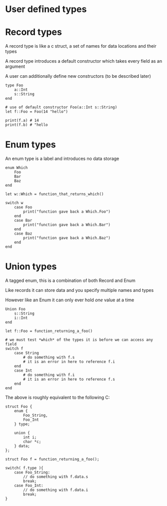 User defined types
==================

Record types
============
A record type is like a c struct, a set of names for data locations and their types

A record type introduces a default constructor which takes every field as an argument

A user can additionally define new constructors (to be described later)

    type Foo
        a::Int
        s::String
    end

    # use of default constructor Foo(a::Int s::String)
    let f::Foo = Foo(14 "hello")

    print(f.a) # 14
    print(f.b) # "hello


Enum types
==========
An enum type is a label and introduces no data storage

    enum Which
        Foo
        Bar
        Baz
    end

    let w::Which = function_that_returns_which()

    switch w
        case Foo
            print("function gave back a Which.Foo")
        end
        case Bar
            print("function gave back a Which.Bar")
        end
        case Baz
            print("function gave back a Which.Baz")
        end
    end

Union types
===========
A tagged enum, this is a combination of both Record and Enum

Like records it can store data and you specify multiple names and types

However like an Enum it can only ever hold *one* value at a time

    Union Foo
        s::String
        i::Int
    end

    let f::Foo = function_returning_a_foo()

    # we must test *which* of the types it is before we can access any field
    switch f
        case String
            # do something with f.s
            # it is an error in here to reference f.i
        end
        case Int
            # do something with f.i
            # it is an error in here to reference f.s
        end
    end


The above is roughly equivalent to the following C:

    struct Foo {
        enum {
            Foo_String,
            Foo_Int
        } type;

        union {
            int i;
            char *c;
        } data;
    };

    struct Foo f = function_returning_a_foo();

    switch( f.type ){
        case Foo_String:
            // do something with f.data.s
            break;
        case Foo_Int:
            // do something with f.data.i
            break;
    }

